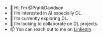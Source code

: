 - 👋 Hi, I’m @PratikDavidson
- 👀 I’m interested in AI especially DL.
- 🌱 I’m currently exploring DL.
- 💞️ I’m looking to collaborate on DL projects.
- 📫 Yon can reach out to me on [LinkedIn](https://www.linkedin.com/in/pratik-davidson-107732215/).
